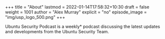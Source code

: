 +++
title = "About"
lastmod = 2022-01-14T17:58:32+10:30
draft = false
weight = 1001
author = "Alex Murray"
explicit = "no"
episode_image = "img/usp_logo_500.png"
+++

Ubuntu Security Podcast is a weekly\* podcast discussing the latest updates and developments from the Ubuntu Security Team.